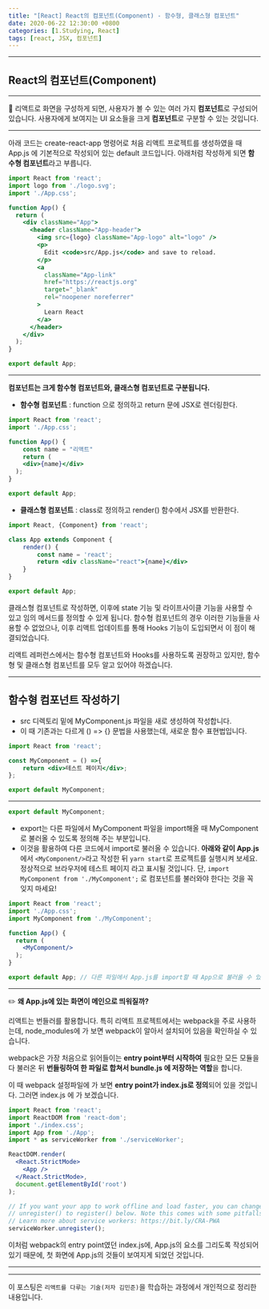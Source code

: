 ```yaml
---
title: "[React] React의 컴포넌트(Component) - 함수형, 클래스형 컴포넌트"
date: 2020-06-22 12:30:00 +0800
categories: [1.Studying, React]
tags: [react, JSX, 컴포넌트]
---
```


------



## **React의 컴포넌트(Component)**

------

🔖 리액트로 화면을 구성하게 되면, 사용자가 볼 수 있는 여러 가지 **컴포넌트**로 구성되어 있습니다. 사용자에게 보여지는 UI 요소들을 크게 **컴포넌트**로 구분할 수 있는 것입니다.

------

아래 코드는 create-react-app 명령어로 처음 리액트 프로젝트를 생성하였을 때 App.js 에 기본적으로 작성되어 있는 default 코드입니다. 아래처럼 작성하게 되면 **함수형 컴포넌트**라고 부릅니다.

```jsx
import React from 'react';
import logo from './logo.svg';
import './App.css';

function App() {
  return (
    <div className="App">
      <header className="App-header">
        <img src={logo} className="App-logo" alt="logo" />
        <p>
          Edit <code>src/App.js</code> and save to reload.
        </p>
        <a
          className="App-link"
          href="https://reactjs.org"
          target="_blank"
          rel="noopener noreferrer"
        >
          Learn React
        </a>
      </header>
    </div>
  );
}

export default App;
```

------

**컴포넌트는 크게 함수형 컴포넌트와, 클래스형 컴포넌트로 구분됩니다.**

* **함수형 컴포넌트** : function 으로 정의하고 return 문에 JSX로 렌더링한다.

```jsx
import React from 'react';
import './App.css';

function App() {
    const name = "리액트"
    return (
    <div>{name}</div>
  );
}

export default App;
```

* **클래스형 컴포넌트** : class로 정의하고 render() 함수에서 JSX를 반환한다.

```jsx
import React, {Component} from 'react';

class App extends Component {
    render() {
        const name = 'react';
        return <div className="react">{name}</div>
    }
}

export default App;
```

클래스형 컴포넌트로 작성하면, 이후에 state 기능 및 라이프사이클 기능을 사용할 수 있고 임의 메서드를 정의할 수 있게 됩니다. 함수형 컴포넌트의 경우 이러한 기능들을 사용할 수 없었으나, 이후 리액트 업데이트를 통해 Hooks 기능이 도입되면서 이 점이 해결되었습니다.

리액트 레퍼런스에서는 함수형 컴포넌트와 Hooks를 사용하도록 권장하고 있지만, 함수형 및 클래스형 컴포넌트를 모두 알고 있어야 하겠습니다.

------

## **함수형 컴포넌트 작성하기**

* src 디렉토리 밑에 MyComponent.js 파일을 새로 생성하여 작성합니다.
* 이 때 기존과는 다르게 () => {} 문법을 사용했는데, 새로운 함수 표현법입니다.

```jsx
import React from 'react';

const MyComponent = () =>{
    return <div>테스트 페이지</div>;
};

export default MyComponent;
```

------

```jsx
export default MyComponent;
```

* export는 다른 파일에서 MyComponent 파일을 import해올 때 MyComponent로 불러올 수 있도록 정의해 주는 부분입니다.
* 이것을 활용하여 다른 코드에서 import로 불러올 수 있습니다. **아래와 같이 App.js**에서 `<MyComponent/>`라고 작성한 뒤 `yarn start`로 프로젝트를 실행시켜 보세요. 정상적으로 브라우저에 테스트 페이지 라고 표시될 것입니다. 단, `import MyComponent from './MyComponent';` 로 컴포넌트를 불러와야 한다는 것을 꼭 잊지 마세요!

```jsx
import React from 'react';
import './App.css';
import MyComponent from './MyComponent';

function App() {
  return (
    <MyComponent/>
  );
}

export default App; // 다른 파일에서 App.js를 import할 때 App으로 불러올 수 있도록 정의
```

------

✏️ **왜 App.js에 있는 화면이 메인으로 띄워질까?**

리액트는 번들러를 활용합니다. 특히 리액트 프로젝트에서는 webpack을 주로 사용하는데, node_modules에 가 보면 webpack이 알아서 설치되어 있음을 확인하실 수 있습니다.

webpack은 가장 처음으로 읽어들이는 **entry point부터 시작하여** 필요한 모든 모듈을 다 불러온 뒤 **번들링하여 한 파일로 합쳐서 bundle.js 에 저장하는 역할**을 합니다.

이 때 webpack 설정파일에 가 보면 **entry point가 index.js로 정의**되어 있을 것입니다. 그러면 index.js 에 가 보겠습니다.

```jsx
import React from 'react';
import ReactDOM from 'react-dom';
import './index.css';
import App from './App';
import * as serviceWorker from './serviceWorker';

ReactDOM.render(
  <React.StrictMode>
    <App />
  </React.StrictMode>,
  document.getElementById('root')
);

// If you want your app to work offline and load faster, you can change
// unregister() to register() below. Note this comes with some pitfalls.
// Learn more about service workers: https://bit.ly/CRA-PWA
serviceWorker.unregister();
```

이처럼 webpack의 entry point였던 index.js에, App.js의 요소를 그리도록 작성되어 있기 때문에, 첫 화면에 App.js의 것들이 보여지게 되었던 것입니다.

------





------

이 포스팅은 `리액트를 다루는 기술(저자 김민준)`을 학습하는 과정에서 개인적으로 정리한 내용입니다.